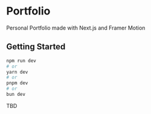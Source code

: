 # Portfolio
Personal Portfolio made with Next.js and Framer Motion

## Getting Started

```bash
npm run dev
# or
yarn dev
# or
pnpm dev
# or
bun dev
```
TBD